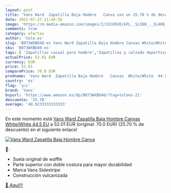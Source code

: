 ```yaml
---
layout: post
title: 'Vans Ward  Zapatilla Baja Hombre   Canva con un 25.70 % de descuento'
date: 2021-07-27 11:44:56
image: 'https://m.media-amazon.com/images/I/31CH9JEckFL._SL500_._SL400_.jpg'
comments: true
category: ofertas
author: 'tole.es'
slug: 'B073WXBD48-es Vans Ward Zapatilla Baja Hombre Canvas White/White 44.5 EU'
sku: 'B073WXBD48-es'
tags: [ 'Zapatillas casual para hombre','Zapatillas y calzado deportivo para hombre','Zapatos','Zapatos para hombre','Zapatos y complementos','vans','zapatilla', ]
actualPrice: 52.01 EUR
currency: EUR
price: 52.01
comparePrice: 70.0 EUR
prodname: 'Vans Ward  Zapatilla Baja Hombre   Canvas  White/White  44.5 EU'
country: 'es'
flag: '🇪🇸'
brand: 'Vans'
buyurl: 'https://www.amazon.es/dp/B073WXBD48/?tag=tolees-21'
descuento: '25.70'
average: '49.9233333333333'
---
```


En este momento está [Vans Ward  Zapatilla Baja Hombre   Canvas  White/White  44.5 EU](https://www.amazon.es/dp/B073WXBD48/?tag=tolees-21) a 52.01 EUR (original: 70.0 EUR) (25.70 %  de descuento) en el siguiente enlace!

[![Vans Ward  Zapatilla Baja Hombre   Canva](https://m.media-amazon.com/images/I/31CH9JEckFL._SL500_._SL400_.jpg)](https://www.amazon.es/dp/B073WXBD48/?tag=tolees-21)

🔎:

- Suela original de waffle
- Parte superior con doble costura para mayor durabilidad
- Marca Vans Sidestripe
- Construcción vulcanizada

[🛒 Aquí!!!](https://www.amazon.es/dp/B073WXBD48/?tag=tolees-21)
